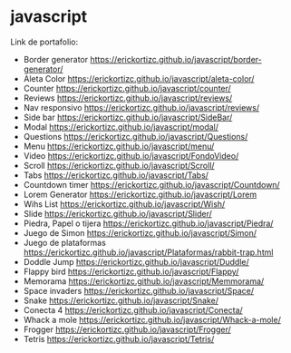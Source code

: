 # javascript
Link de portafolio:
- Border generator https://erickortizc.github.io/javascript/border-generator/
- Aleta Color https://erickortizc.github.io/javascript/aleta-color/
- Counter https://erickortizc.github.io/javascript/counter/
- Reviews https://erickortizc.github.io/javascript/reviews/
- Nav responsivo https://erickortizc.github.io/javascript/reviews/
- Side bar https://erickortizc.github.io/javascript/SideBar/
- Modal https://erickortizc.github.io/javascript/modal/
- Questions https://erickortizc.github.io/javascript/Questions/
- Menu https://erickortizc.github.io/javascript/menu/
- Video https://erickortizc.github.io/javascript/FondoVideo/
- Scroll https://erickortizc.github.io/javascript/Scroll/
- Tabs https://erickortizc.github.io/javascript/Tabs/
- Countdown timer https://erickortizc.github.io/javascript/Countdown/
- Lorem Generator https://erickortizc.github.io/javascript/Lorem
- Wihs List https://erickortizc.github.io/javascript/Wish/
- Slide https://erickortizc.github.io/javascript/Slider/
- Piedra, Papel o tijera https://erickortizc.github.io/javascript/Piedra/
- Juego de Simon https://erickortizc.github.io/javascript/Simon/
- Juego de plataformas https://erickortizc.github.io/javascript/Plataformas/rabbit-trap.html
- Doddle Jump https://erickortizc.github.io/javascript/Duddle/
- Flappy bird https://erickortizc.github.io/javascript/Flappy/
- Memorama https://erickortizc.github.io/javascript/Memmorama/
- Space invaders https://erickortizc.github.io/javascript/Space/
- Snake https://erickortizc.github.io/javascript/Snake/
- Conecta 4 https://erickortizc.github.io/javascript/Conecta/
- Whack a mole https://erickortizc.github.io/javascript/Whack-a-mole/
- Frogger https://erickortizc.github.io/javascript/Frogger/
- Tetris https://erickortizc.github.io/javascript/Tetris/
